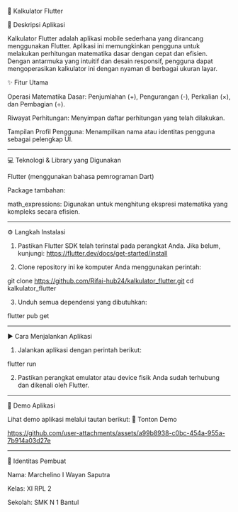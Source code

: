 

📱 Kalkulator Flutter

📝 Deskripsi Aplikasi

Kalkulator Flutter adalah aplikasi mobile sederhana yang dirancang menggunakan Flutter. Aplikasi ini memungkinkan pengguna untuk melakukan perhitungan matematika dasar dengan cepat dan efisien. Dengan antarmuka yang intuitif dan desain responsif, pengguna dapat mengoperasikan kalkulator ini dengan nyaman di berbagai ukuran layar.

✨ Fitur Utama

Operasi Matematika Dasar: Penjumlahan (+), Pengurangan (-), Perkalian (×), dan Pembagian (÷).

Riwayat Perhitungan: Menyimpan daftar perhitungan yang telah dilakukan.

Tampilan Profil Pengguna: Menampilkan nama atau identitas pengguna sebagai pelengkap UI.



---

💻 Teknologi & Library yang Digunakan

Flutter (menggunakan bahasa pemrograman Dart)

Package tambahan:

math_expressions: Digunakan untuk menghitung ekspresi matematika yang kompleks secara efisien.




---

⚙️ Langkah Instalasi

1. Pastikan Flutter SDK telah terinstal pada perangkat Anda. Jika belum, kunjungi: https://flutter.dev/docs/get-started/install


2. Clone repository ini ke komputer Anda menggunakan perintah:

git clone https://github.com/Rifai-hub24/kalkulator_flutter.git
cd kalkulator_flutter


3. Unduh semua dependensi yang dibutuhkan:

flutter pub get




---

▶️ Cara Menjalankan Aplikasi

1. Jalankan aplikasi dengan perintah berikut:

flutter run


2. Pastikan perangkat emulator atau device fisik Anda sudah terhubung dan dikenali oleh Flutter.




---

🎥 Demo Aplikasi

Lihat demo aplikasi melalui tautan berikut:
🔗 Tonton Demo



https://github.com/user-attachments/assets/a99b8938-c0bc-454a-955a-7b914a03d27e


---

👤 Identitas Pembuat

Nama: Marchelino I Wayan Saputra

Kelas: XI RPL 2

Sekolah: SMK N 1 Bantul



